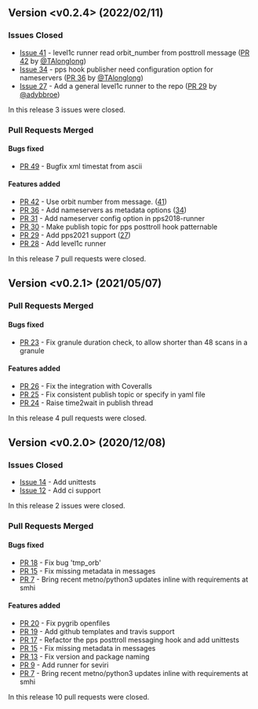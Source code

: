 ## Version <v0.2.4> (2022/02/11)


### Issues Closed

* [Issue 41](https://github.com/pytroll/pytroll-pps-runner/issues/41) - level1c runner read orbit_number from posttroll message ([PR 42](https://github.com/pytroll/pytroll-pps-runner/pull/42) by [@TAlonglong](https://github.com/TAlonglong))
* [Issue 34](https://github.com/pytroll/pytroll-pps-runner/issues/34) - pps hook publisher need configuration option for nameservers ([PR 36](https://github.com/pytroll/pytroll-pps-runner/pull/36) by [@TAlonglong](https://github.com/TAlonglong))
* [Issue 27](https://github.com/pytroll/pytroll-pps-runner/issues/27) - Add a general level1c runner to the repo ([PR 29](https://github.com/pytroll/pytroll-pps-runner/pull/29) by [@adybbroe](https://github.com/adybbroe))

In this release 3 issues were closed.

### Pull Requests Merged

#### Bugs fixed

* [PR 49](https://github.com/pytroll/pytroll-pps-runner/pull/49) - Bugfix xml timestat from ascii

#### Features added

* [PR 42](https://github.com/pytroll/pytroll-pps-runner/pull/42) - Use orbit number from message. ([41](https://github.com/pytroll/pytroll-pps-runner/issues/41))
* [PR 36](https://github.com/pytroll/pytroll-pps-runner/pull/36) - Add nameservers as metadata options ([34](https://github.com/pytroll/pytroll-pps-runner/issues/34))
* [PR 31](https://github.com/pytroll/pytroll-pps-runner/pull/31) - Add nameserver config option in pps2018-runner
* [PR 30](https://github.com/pytroll/pytroll-pps-runner/pull/30) - Make publish topic for pps posttroll hook patternable
* [PR 29](https://github.com/pytroll/pytroll-pps-runner/pull/29) - Add pps2021 support ([27](https://github.com/pytroll/pytroll-pps-runner/issues/27))
* [PR 28](https://github.com/pytroll/pytroll-pps-runner/pull/28) - Add level1c runner

In this release 7 pull requests were closed.


## Version <v0.2.1> (2021/05/07)

### Pull Requests Merged

#### Bugs fixed

* [PR 23](https://github.com/pytroll/pytroll-pps-runner/pull/23) - Fix granule duration check, to allow shorter than 48 scans in a granule

#### Features added

* [PR 26](https://github.com/pytroll/pytroll-pps-runner/pull/26) - Fix the integration with Coveralls
* [PR 25](https://github.com/pytroll/pytroll-pps-runner/pull/25) - Fix consistent publish topic or specify in yaml file
* [PR 24](https://github.com/pytroll/pytroll-pps-runner/pull/24) - Raise time2wait in publish thread


In this release 4 pull requests were closed.

## Version <v0.2.0> (2020/12/08)

### Issues Closed

* [Issue 14](https://github.com/pytroll/pytroll-pps-runner/issues/14) - Add unittests
* [Issue 12](https://github.com/pytroll/pytroll-pps-runner/issues/12) - Add ci support

In this release 2 issues were closed.

### Pull Requests Merged

#### Bugs fixed

* [PR 18](https://github.com/pytroll/pytroll-pps-runner/pull/18) - Fix bug 'tmp_orb'
* [PR 15](https://github.com/pytroll/pytroll-pps-runner/pull/15) - Fix missing metadata in messages
* [PR 7](https://github.com/pytroll/pytroll-pps-runner/pull/7) - Bring recent metno/python3 updates inline with requirements at smhi

#### Features added

* [PR 20](https://github.com/pytroll/pytroll-pps-runner/pull/20) - Fix pygrib openfiles
* [PR 19](https://github.com/pytroll/pytroll-pps-runner/pull/19) - Add github templates and travis support
* [PR 17](https://github.com/pytroll/pytroll-pps-runner/pull/17) - Refactor the pps posttroll messaging hook and add unittests
* [PR 15](https://github.com/pytroll/pytroll-pps-runner/pull/15) - Fix missing metadata in messages
* [PR 13](https://github.com/pytroll/pytroll-pps-runner/pull/13) - Fix version and package naming
* [PR 9](https://github.com/pytroll/pytroll-pps-runner/pull/9) - Add runner for seviri
* [PR 7](https://github.com/pytroll/pytroll-pps-runner/pull/7) - Bring recent metno/python3 updates inline with requirements at smhi

In this release 10 pull requests were closed.
